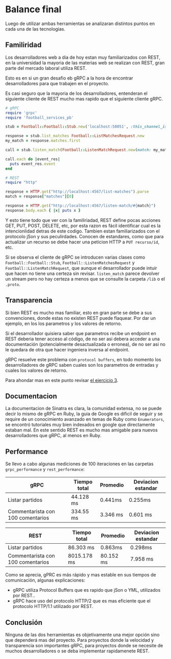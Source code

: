 # Balance final

Luego de utilizar ambas herramientas se analizaran distintos puntos en cada una de las tecnologias.

## Familiridad

Los desarrolladores web a dia de hoy estan muy familiarizados con REST, en la universidad la mayoria de las materias web se realizan con REST, gran parte del mercado laboral utiliza REST.

Esto es en si un gran desafio eb gRPC a la hora de encontrar desarrolladores para que trabajen en el proyecto.

Es casi seguro que la mayoria de los desarrolladores, entenderan el siguiente cliente de REST mucho mas rapido que el siguiente cliente gRPC.

```ruby
# gRPC
require 'grpc'
require 'football_services_pb'

stub = Football::Football::Stub.new('localhost:50051', :this_channel_is_insecure)

response = stub.list_matches Football::ListMatchesRequest.new
my_match = response.matches.first

call = stub.listen_match(Football::ListenMatchRequest.new(match: my_match))

call.each do |event_res|
  puts event_res.event
end
```

```ruby
# REST
require "http"

response = HTTP.get("http://localhost:4567/list-matches").parse
match = response["matches"][0]

response = HTTP.get("http://localhost:4567/listen-match/#{match}")
response.body.each { |x| puts x }
```

Y esto tiene todo que ver con la familiriadad, REST define pocas acciones GET, PUT, POST, DELETE, etc, por esta razon es fácil identificar cual es la intencionlidad detras de este codigo.
Tambien estan familiarizados con el protocolo jSon y sus peculirdades. Conocen de estandares, como que para actualizar un recurso se debe hacer una peticion HTTP a  `PUT recurso/id`, etc.

Si se observa el cliente de gRPC se introducen varias clases como `Football::Football::Stub`, `Football::ListenMatchesRequest` y `Football::ListenMatchRequest`, que aunque el desarrollador puede intuir que hacen no tiene una certeza sin revisar. `listen_match` parece devolver un stream pero no hay certeza a menos que se consulte la carpeta `/lib` o el `.proto`.


## Transparencia

Si bien REST es mucho mas familiar, esto en gran parte se debe a sus convenciones, donde estas no existen REST puede flaquear. Por dar un ejemplo, en los los parametros y los valores de retorno.

Si el desarrollador quisiera saber que parametros recibe un endpoint en REST deberia tener acceso al código, de no ser asi debera acceder a una documentación (potencialmente desactualizada o erronea), de no ser asi no le quedara de otra que hacer ingeniera inversa al endpoint.

gRPC resuelve este problema con `protocol buffers`, en todo momento los desarrolladores de gRPC saben cuales son los parametros de entradas y cuales los valores de retorno.

Para ahondar mas en este punto revisar [el ejercicio 3](../tp3/ej3.md).

## Documentacion

La documentacion de Sinatra es clara, la comunidad extensa, no se puede decir lo mismo de gRPC en Ruby, la guia de Google es dificil de seguir y se require de un conocimiento avanzado en temas de Ruby como `Enumerators`, se encontró tutoriales muy bien indexados en google que directamente estaban mal. En este sentido REST es mucho mas amigable para nuevos desarrolladores que gRPC, al menos en Ruby.

## Performance

Se llevo a cabo algunas mediciones de 100 iteraciones en las carpetas `grpc_performance` y `rest_performance`:


| gRPC | Tiempo total | Promedio | Deviacion estandar |
| ---------- | -- | -- | ---|
| Listar partidos | 44.128 ms | 0.441ms | 0.255ms
| Commentarista con 100 comentarios   | 334.55 ms     | 3.346 ms | 0.601 ms |


| REST | Tiempo total | Promedio | Deviacion estandar |
| ---------- | -- | -- | ---|
| Listar partidos | 86.303 ms | 0.863ms | 0.298ms
| Commentarista con 100 comentarios   | 8015.178 ms     | 80.152 ms  | 7.958 ms |

Como se aprecia, gPRC es más rápido y mas estable en sus tiempos de comunicación, algunas explicaciones:
* gRPC utiliza Protocol Buffers que es rapido que jSon o YML, utilizados por REST..
* gRPC hace uso del protocolo HTTP/2 que es mas eficiente que el protocolo HTTP/1.1 utilizado por REST.

## Conclusión

Ninguna de las dos herramientas es objetivamente una mejor opción sino que dependerá mas del proyecto. Para proyectos donde la velocidad y transparencia son importantes gRPC, para proyectos donde se necesite de muchos desarrolladores o se deba implementar rapidamenete REST.